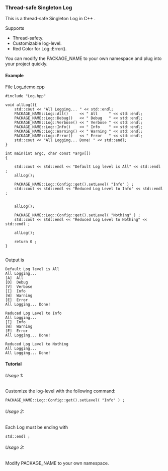 ### Thread-safe Singleton Log 



This is a thread-safe Singleton Log in C++ .

Supports 

* Thread-safety.
* Customizable log-level.
* Red Color for Log::Error().

You can modify the PACKAGE_NAME to your own namespace and plug into your project quickly.

#### Example
File Log_demo.cpp

```
#include "Log.hpp" 

void allLog(){
	std::cout << "All Logging... " << std::endl;
	PACKAGE_NAME::Log::All()     << " All     " << std::endl;
	PACKAGE_NAME::Log::Debug()   << " Debug   " << std::endl;
	PACKAGE_NAME::Log::Verbose() << " Verbose " << std::endl;
	PACKAGE_NAME::Log::Info()    << " Info    " << std::endl;
	PACKAGE_NAME::Log::Warning() << " Warning " << std::endl;
	PACKAGE_NAME::Log::Error()   << " Error   " << std::endl;
	std::cout << "All Logging... Done! " << std::endl;
}

int main(int argc, char const *argv[])
{

	std::cout << std::endl << "Default Log level is All" << std::endl ;
	allLog();

	PACKAGE_NAME::Log::Config::get().setLevel( "Info" ) ;
	std::cout << std::endl << "Reduced Log Level to Info" << std::endl ;
	

	allLog();
	
	PACKAGE_NAME::Log::Config::get().setLevel( "Nothing" ) ;
	std::cout << std::endl << "Reduced Log Level to Nothing" << std::endl ;

	allLog();

	return 0 ;
}


```

Output is 
```
Default Log level is All
All Logging... 
[A]  All 
[D]  Debug 
[V]  Verbose 
[I]  Info 
[W]  Warning 
[E]  Error 
All Logging... Done! 

Reduced Log Level to Info
All Logging... 
[I]  Info 
[W]  Warning 
[E]  Error 
All Logging... Done! 

Reduced Log Level to Nothing
All Logging... 
All Logging... Done!
```


#### Tutorial


###### Usage 1:
Customize the log-level with the following command:
```
PACKAGE_NAME::Log::Config::get().setLevel( "Info" ) ;
```

###### Usage 2:
Each Log must be ending with 
```
std::endl ;
```

###### Usage 3:
Modify PACKAGE_NAME to your own namespace.



